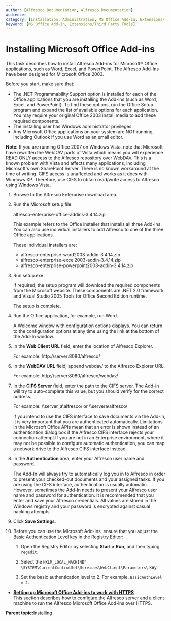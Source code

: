 ```yaml
---
author: [Alfresco Documentation, Alfresco Documentation]
audience: 
category: [Installation, Administration, MS Office Add-in, Extensions/Third Party Tools]
keyword: [MS Office Add-in, Extensions/Third Party Tools]
---
```


# Installing Microsoft Office Add-ins

This task describes how to install Alfresco Add-ins for Microsoft® Office applications, such as Word, Excel, and PowerPoint. The Alfresco Add-Ins have been designed for Microsoft Office 2003.

Before you start, make sure that:

-   The .NET Programmability Support option is installed for each of the Office applications that you are installing the Add-ins \(such as Word, Excel, and PowerPoint\). To find these options, run the Office Setup program and expand the list of available options for each application. You may require your original Office 2003 install media to add these required components.
-   The installing user has Windows administrator privileges.
-   Any Microsoft Office applications on your system are NOT running, including Outlook if you use Word as an email editor.

**Note:** If you are running Office 2007 on Windows Vista, note that Microsoft have rewritten the WebDAV parts of Vista which means you will experience READ ONLY access to the Alfresco repository over WebDAV. This is a known problem with Vista and affects many applications, including Microsoft's own SharePoint Server. There is no known workaround at the time of writing. CIFS access is unaffected and works as it does with Windows XP. Therefore, use CIFS to obtain read/write access to Alfresco using Windows Vista.

1.  Browse to the Alfresco Enterprise download area.

2.  Run the Microsoft setup file:

    alfresco-enterprise-office-addins-3.4.14.zip

    This example refers to the Office installer that installs all three Add-ins. You can also use individual installers to add Alfresco to one of the three Office applications.

    These individual installers are:

    -   alfresco-enterprise-word2003-addin-3.4.14.zip
    -   alfresco-enterprise-excel2003-addin-3.4.14.zip
    -   alfresco-enterprise-powerpoint2003-addin-3.4.14.zip
3.  Run setup.exe.

    If required, the setup program will download the required components from the Microsoft website. These components are .NET 2.0 framework, and Visual Studio 2005 Tools for Office Second Edition runtime.

    The setup is complete.

4.  Run the Office application, for example, run Word.

    A Welcome window with configuration options displays. You can return to the configuration options at any time using the link at the bottom of the Add-In window.

5.  In the **Web Client URL** field, enter the location of Alfresco Explorer.

    For example: http://server:8080/alfresco/

6.  In the **WebDAV URL** field, append webdav/ to the Alfresco Explorer URL.

    For example: http://server:8080/alfresco/webdav/

7.  In the **CIFS Server** field, enter the path to the CIFS server. The Add-in will try to auto-complete this value, but you should verify for the correct address.

    For example: \\\\server\_a\\alfresco\\ or \\\\servera\\alfresco\\

    If you intend to use the CIFS interface to save documents via the Add-in, it is very important that you are authenticated automatically. Limitations in the Microsoft Office APIs mean that an error is shown instead of an authentication dialog box if the Alfresco CIFS interface rejects your connection attempt.If you are not in an Enterprise environment, where it may not be possible to configure automatic authentication, you can map a network drive to the Alfresco CIFS interface instead.

8.  In the **Authentication** area, enter your Alfresco user name and password.

    The Add-In will always try to automatically log you in to Alfresco in order to present your checked-out documents and your assigned tasks. If you are using the CIFS interface, authentication is usually automatic. However, sometimes the Add-In needs to present your Alfresco user name and password for authentication. It is recommended that you enter and save your Alfresco credentials. All values are stored in the Windows registry and your password is encrypted against casual hacking attempts.

9.  Click **Save Settings**.

10. Before you can use the Microsoft Add-ins, ensure that you adjust the Basic Authentication Level key in the Registry Editor:

    1.  Open the Registry Editor by selecting **Start \> Run**, and then typing `regedit`.

    2.  Select the `HKLM_LOCAL_MACHINE" \SYSTEM\CurrentControlSet\Services\WebClient\Parameters\` key.

    3.  Set the basic authentication level to 2. For example, `BasicAuthLevel = 2`.


-   **[Setting up Microsoft Office Add-ins to work with HTTPS](../tasks/MSAddin-HTTPS-setup.md)**  
This section describes how to configure the Alfresco server and a client machine to run the Alfresco Microsoft Office Add-ins over HTTPS.

**Parent topic:**[Installing](../concepts/master-ch-install.md)

